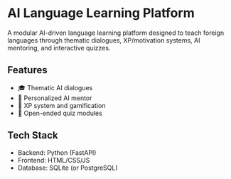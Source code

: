 # AI Language Learning Platform

A modular AI-driven language learning platform designed to teach foreign languages through thematic dialogues, XP/motivation systems, AI mentoring, and interactive quizzes.

## Features
- 🎓 Thematic AI dialogues
- 🧠 Personalized AI mentor
- 🧩 XP system and gamification
- 📝 Open-ended quiz modules

## Tech Stack
- Backend: Python (FastAPI)
- Frontend: HTML/CSS/JS
- Database: SQLite (or PostgreSQL)